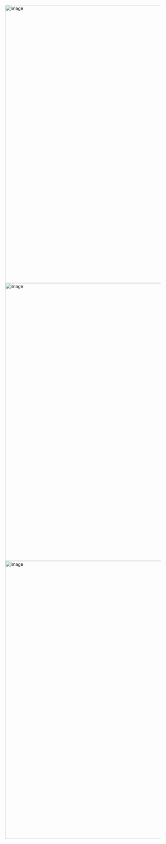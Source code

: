 <img width="1440" height="900" alt="image" src="https://github.com/user-attachments/assets/1f310b43-2880-40c7-95f8-4417fa09d993" />
<img width="1440" height="900" alt="image" src="https://github.com/user-attachments/assets/0270c4dc-5a71-4770-9161-b219f6b7163e" />
<img width="1440" height="900" alt="image" src="https://github.com/user-attachments/assets/a932bea6-22d3-4e28-adb1-f8aef521e0d7" />
